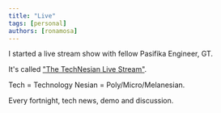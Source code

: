 ```yaml
---
title: "Live"
tags: [personal]
authors: [ronamosa]
---
```


I started a live stream show with fellow Pasifika Engineer, GT.

It's called ["The TechNesian Live Stream"](https://www.youtube.com/@TechNesianLiveStream/streams).

Tech = Technology
Nesian = Poly/Micro/Melanesian.

Every fortnight, tech news, demo and discussion.

